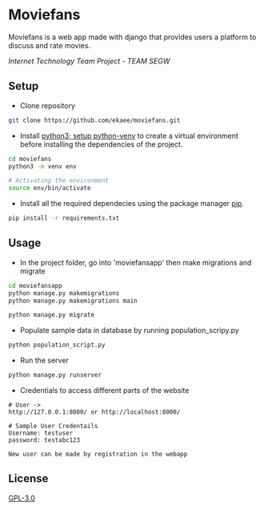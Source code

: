 # Moviefans

Moviefans is a web app made with django that provides users a platform to discuss and rate movies.

*Internet Technology Team Project - TEAM SEGW*

## Setup

- Clone repository

```bash
git clone https://github.com/ekaee/moviefans.git
```

- Install [python3; setup python-venv](https://www.digitalocean.com/community/tutorials/how-to-install-python-3-and-set-up-a-local-programming-environment-on-ubuntu-16-04) to create a virtual environment before installing the dependencies of the project.

```bash
cd moviefans
python3 -m venv env
```

```bash
# Activating the environment
source env/bin/activate
```

- Install all the required dependecies using the package manager [pip](https://pip.pypa.io/en/stable/).

```bash
pip install -r requirements.txt
```

## Usage

- In the project folder, go into 'moviefansapp' then make migrations and migrate

```bash
cd moviefansapp
python manage.py makemigrations
python manage.py makemigrations main
```
```bash
python manage.py migrate
```

- Populate sample data in database by running population_scripy.py

```bash
python population_script.py
```

- Run the server

```bash
python manage.py runserver
```

- Credentials to access different parts of the website

```
# User ->
http://127.0.0.1:8000/ or http://localhost:8000/

# Sample User Credentails
Username: testuser
password: testabc123

New user can be made by registration in the webapp
```

## License
[GPL-3.0](https://choosealicense.com/licenses/gpl-3.0/)
